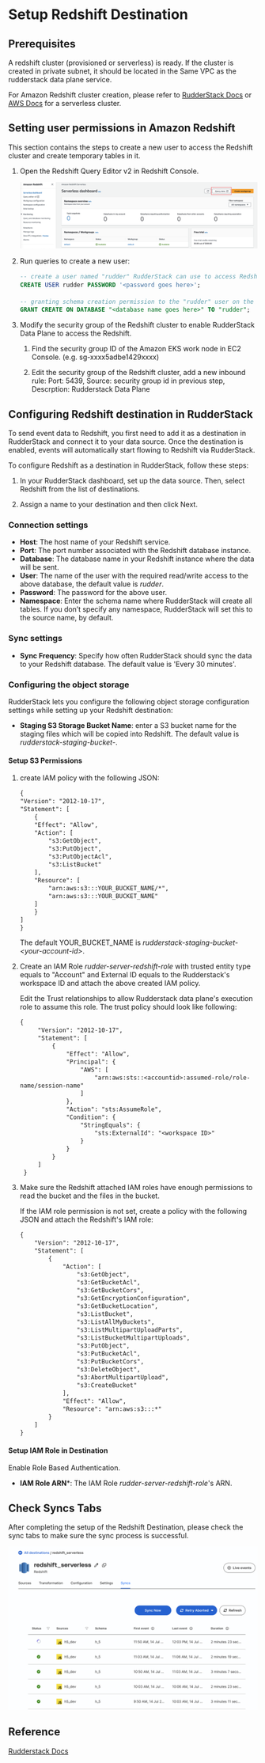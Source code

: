 # Setup Redshift Destination

## Prerequisites

A redshift cluster (provisioned or serverless) is ready. If the cluster is created in private subnet, it should be located in the Same VPC as the rudderstack data plane service.

For Amazon Redshift cluster creation, please refer to [RudderStack Docs](https://www.rudderstack.com/docs/destinations/warehouse-destinations/redshift/) or [AWS Docs](https://docs.aws.amazon.com/redshift/latest/gsg/new-user-serverless.html#serverless-console-resource-creation) for a serverless cluster.

## Setting user permissions in Amazon Redshift

This section contains the steps to create a new user to access the Redshift cluster and create temporary tables in it.


1. Open the Redshift Query Editor v2 in Redshift Console.

    ![Query Editor v2](./images/redshift-1.png)

2. Run queries to create a new user:

    ```sql
    -- create a user named "rudder" RudderStack can use to access Redshift
    CREATE USER rudder PASSWORD '<password goes here>';

    -- granting schema creation permission to the "rudder" user on the database you chose earlier
    GRANT CREATE ON DATABASE "<database name goes here>" TO "rudder";
    ```

3. Modify the security group of the Redshift cluster to enable RudderStack Data Plane to access the Redshift.

    1. Find the security group ID of the Amazon EKS work node in EC2 Console. (e.g. sg-xxxx5adbe1429xxxx)

    2. Edit the security group of the Redshift cluster, add a new inbound rule: Port: 5439, Source: security group id in previous step, Descrption: Rudderstack Data Plane

## Configuring Redshift destination in RudderStack

To send event data to Redshift, you first need to add it as a destination in RudderStack and connect it to your data source. Once the destination is enabled, events will automatically start flowing to Redshift via RudderStack.

To configure Redshift as a destination in RudderStack, follow these steps:

1. In your RudderStack dashboard, set up the data source. Then, select Redshift from the list of destinations.

2. Assign a name to your destination and then click Next.

### Connection settings
  - **Host**: The host name of your Redshift service.
  - **Port**: The port number associated with the Redshift database instance.
  - **Database**: The database name in your Redshift instance where the data will be sent.
  - **User**: The name of the user with the required read/write access to the above database, the default value is *rudder*.
  - **Password**: The password for the above user.
  - **Namespace**: Enter the schema name where RudderStack will create all tables. If you don’t specify any namespace, RudderStack will set this to the source name, by default.

### Sync settings
  - **Sync Frequency**: Specify how often RudderStack should sync the data to your Redshift database. The default value is 'Every 30 minutes'.


### Configuring the object storage 
RudderStack lets you configure the following object storage configuration settings while setting up your Redshift destination:

  - **Staging S3 Storage Bucket Name**: enter a S3 bucket name for the staging files which will be copied into Redshift. The default value is *rudderstack-staging-bucket-<your-account-id>*.

#### Setup S3 Permissions

1. create IAM policy with the following JSON:
    ```
    {
    "Version": "2012-10-17",
    "Statement": [
        {
        "Effect": "Allow",
        "Action": [
            "s3:GetObject",
            "s3:PutObject",
            "s3:PutObjectAcl",
            "s3:ListBucket"
        ],
        "Resource": [
            "arn:aws:s3:::YOUR_BUCKET_NAME/*",
            "arn:aws:s3:::YOUR_BUCKET_NAME"
        ]
        }
    ]
    }
    ```
    The default YOUR_BUCKET_NAME is *rudderstack-staging-bucket-\<your-account-id\>*.

2. Create an IAM Role *rudder-server-redshift-role* with trusted entity type equals to "Account" and External ID equals to the Rudderstack's workspace ID and attach the above created IAM policy. 

   Edit the Trust relationships to allow Rudderstack data plane's execution role to assume this role. The trust policy should look like following:
   ```
   {
        "Version": "2012-10-17",
        "Statement": [
            {
                "Effect": "Allow",
                "Principal": {
                    "AWS": [
                        "arn:aws:sts::<accountid>:assumed-role/role-name/session-name"
                    ]
                },
                "Action": "sts:AssumeRole",
                "Condition": {
                    "StringEquals": {
                        "sts:ExternalId": "<workspace ID>"
                    }
                }
            }
        ]
    }
   ```

3. Make sure the Redshift attached IAM roles have enough permissions to read the bucket and the files in the bucket.

    If the IAM role permission is not set, create a policy with the following JSON and attach the Redshift's IAM role:
    ```
    {
        "Version": "2012-10-17",
        "Statement": [
            {
                "Action": [
                    "s3:GetObject",
                    "s3:GetBucketAcl",
                    "s3:GetBucketCors",
                    "s3:GetEncryptionConfiguration",
                    "s3:GetBucketLocation",
                    "s3:ListBucket",
                    "s3:ListAllMyBuckets",
                    "s3:ListMultipartUploadParts",
                    "s3:ListBucketMultipartUploads",
                    "s3:PutObject",
                    "s3:PutBucketAcl",
                    "s3:PutBucketCors",
                    "s3:DeleteObject",
                    "s3:AbortMultipartUpload",
                    "s3:CreateBucket"
                ],
                "Effect": "Allow",
                "Resource": "arn:aws:s3:::*"
            }
        ]
    }
    ```

#### Setup IAM Role in Destination

Enable Role Based Authentication.

  - **IAM Role ARN***: The IAM Role *rudder-server-redshift-role*'s ARN.

## Check Syncs Tabs

After completing the setup of the Redshift Destination, please check the sync tabs to make sure the sync process is successful.

![Sync Status](./images/redshift-3.png)

## Reference

[Rudderstack Docs](https://www.rudderstack.com/docs/destinations/warehouse-destinations/redshift/)